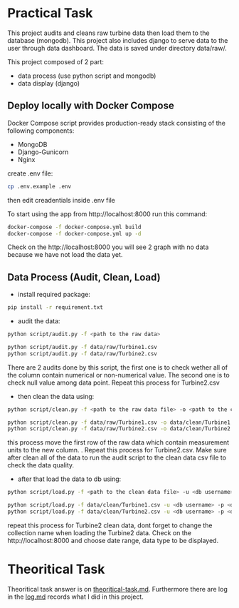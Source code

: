 # Practical Task

This project audits and cleans raw turbine data then load them to the database (mongodb). This project also includes django to serve data to the user through data dashboard. The data is saved under directory data/raw/.  

This project composed of 2 part:
 - data process (use python script and mongodb)
 - data display (django)

## Deploy locally with Docker Compose

Docker Compose script provides production-ready stack consisting of the following components:
 - MongoDB
 - Django-Gunicorn
 - Nginx

create .env file:
```bash
cp .env.example .env
```
then edit creadentials inside .env file

To start using the app from http://localhost:8000 run this command:
```bash
docker-compose -f docker-compose.yml build
docker-compose -f docker-compose.yml up -d
```
Check on the http://localhost:8000 you will see 2 graph with no data because we have not load the data yet.

## Data Process (Audit, Clean, Load)

 - install required package:
```bash
pip install -r requirement.txt
```

 - audit the data:
```bash
python script/audit.py -f <path to the raw data>

python script/audit.py -f data/raw/Turbine1.csv
python script/audit.py -f data/raw/Turbine2.csv
```
There are 2 audits done by this script, the first one is to check wether all of the column contain numerical or non-numerical value. The second one is to check null value among data point. Repeat this process for Turbine2.csv

 - then clean the data using: 
```bash
python script/clean.py -f <path to the raw data file> -o <path to the clean data file>

python script/clean.py -f data/raw/Turbine1.csv -o data/clean/Turbine1.csv
python script/clean.py -f data/raw/Turbine2.csv -o data/clean/Turbine2.csv

```
this process move the first row of the raw data which contain measurement units to the new column. . Repeat this process for Turbine2.csv. Make sure after clean all of the data to run the audit script to the clean data csv file to check the data quality.

 - after that load the data to db using: 
```bash
python script/load.py -f <path to the clean data file> -u <db username> -p <db password> -a <db host> -d <database name> -c <collection name>

python script/load.py -f data/clean/Turbine1.csv -u <db username> -p <db password> -a localhost:27017 -d development -c turbine-1
python script/load.py -f data/clean/Turbine2.csv -u <db username> -p <db password> -a localhost:27017 -d development -c turbine-2
```
repeat this process for Turbine2 clean data, dont forget to change the collection name when loading the Turbine2 data. Check on the http://localhost:8000 and choose date range, data type to be displayed.


# Theoritical Task
Theoritical task answer is on [theoritical-task.md](theoritical-task.md). Furthermore there are log in the [log.md](log.md) records what I did in this project.